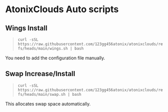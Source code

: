 # AtonixClouds Auto scripts

## Wings Install
> `curl -sSL https://raw.githubusercontent.com/123gg456atonix/atonixclouds/refs/heads/main/wings.sh | bash`

You need to add the configuration file manually.

## Swap Increase/Install
> `curl -sSL https://raw.githubusercontent.com/123gg456atonix/atonixclouds/refs/heads/main/swap.sh | bash`

This allocates swap space automatically.
